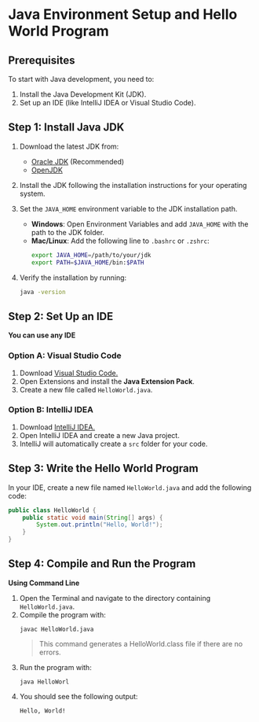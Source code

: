 # Java Environment Setup and Hello World Program

## Prerequisites
To start with Java development, you need to:
1. Install the Java Development Kit (JDK).
2. Set up an IDE (like IntelliJ IDEA or Visual Studio Code).

## Step 1: Install Java JDK
1. Download the latest JDK from:
   - [Oracle JDK](https://www.oracle.com/java/technologies/javase-downloads.html) (Recommended)
   - [OpenJDK](https://jdk.java.net/)
2. Install the JDK following the installation instructions for your operating system.
3. Set the `JAVA_HOME` environment variable to the JDK installation path.
   - **Windows**: Open Environment Variables and add `JAVA_HOME` with the path to the JDK folder.
   - **Mac/Linux**: Add the following line to `.bashrc` or `.zshrc`:
     ```bash
     export JAVA_HOME=/path/to/your/jdk
     export PATH=$JAVA_HOME/bin:$PATH
     ```

4. Verify the installation by running:
   ```bash
   java -version

## Step 2: Set Up an IDE
**You can use any IDE**

### Option A: Visual Studio Code
1. Download [Visual Studio Code.](https://code.visualstudio.com/)
2. Open Extensions and install the **Java Extension Pack**.
3. Create a new file called `HelloWorld.java`.

### Option B: IntelliJ IDEA
1. Download [IntelliJ IDEA.](https://www.jetbrains.com/idea/download/?section=windows)
2. Open IntelliJ IDEA and create a new Java project.
3. IntelliJ will automatically create a `src` folder for your code.

## Step 3: Write the Hello World Program
In your IDE, create a new file named `HelloWorld.java` and add the following code:

```java
public class HelloWorld {
    public static void main(String[] args) {
        System.out.println("Hello, World!");
    }
}
```

## Step 4: Compile and Run the Program
**Using Command Line**

1. Open the Terminal and navigate to the directory containing `HelloWorld.java`.
2. Compile the program with:
   ```
   javac HelloWorld.java
   ```
   > This command generates a HelloWorld.class file if there are no errors.
3. Run the program with:
   ```
   java HelloWorl
   ```
4. You should see the following output:
   ```
   Hello, World!
   ```
